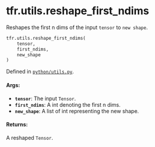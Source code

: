 <div itemscope itemtype="http://developers.google.com/ReferenceObject">
<meta itemprop="name" content="tfr.utils.reshape_first_ndims" />
<meta itemprop="path" content="Stable" />
</div>

# tfr.utils.reshape_first_ndims

Reshapes the first n dims of the input `tensor` to `new shape`.

```python
tfr.utils.reshape_first_ndims(
    tensor,
    first_ndims,
    new_shape
)
```

Defined in
[`python/utils.py`](https://github.com/tensorflow/ranking/tree/master/tensorflow_ranking/python/utils.py).

<!-- Placeholder for "Used in" -->

#### Args:

*   <b>`tensor`</b>: The input `Tensor`.
*   <b>`first_ndims`</b>: A int denoting the first n dims.
*   <b>`new_shape`</b>: A list of int representing the new shape.

#### Returns:

A reshaped `Tensor`.
